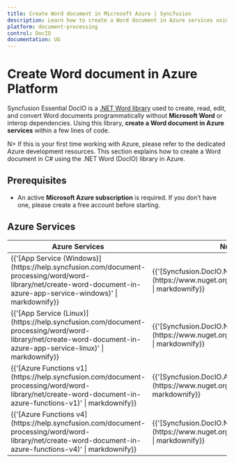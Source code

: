 ```yaml
---
title: Create Word document in Microsoft Azure | Syncfusion
description: Learn how to create a Word document in Azure services using Syncfusion .NET Word (DocIO) library in C#.
platform: document-processing
control: DocIO
documentation: UG
---
```


# Create Word document in Azure Platform 

Syncfusion Essential DocIO is a [.NET Word library](https://www.syncfusion.com/document-processing/word-framework/net/word-library) used to create, read, edit, and convert Word documents programmatically without **Microsoft Word** or interop dependencies. Using this library, **create a Word document in Azure services** within a few lines of code. 

N> If this is your first time working with Azure, please refer to the dedicated Azure development resources. This section explains how to create a Word document in C# using the .NET Word (DocIO) library in Azure. 

## Prerequisites 
* An active **Microsoft Azure subscription** is required. If you don’t have one, please create a free account before starting.

## Azure Services
<table>
<thead>
<tr>
<th>
Azure Services<br/></th><th>
NuGet package name<br/></th></tr></thead>
<tr>
<td>
{{'[App Service (Windows)](https://help.syncfusion.com/document-processing/word/word-library/net/create-word-document-in-azure-app-service-windows)' | markdownify}}<br/></td><td>
{{'[Syncfusion.DocIO.Net.Core](https://www.nuget.org/packages/Syncfusion.DocIO.Net.Core)' | markdownify}}</td></tr>
<tr>
<td>
{{'[App Service (Linux)](https://help.syncfusion.com/document-processing/word/word-library/net/create-word-document-in-azure-app-service-linux)' | markdownify}}<br/></td><td>
{{'[Syncfusion.DocIO.Net.Core](https://www.nuget.org/packages/Syncfusion.DocIO.Net.Core)' | markdownify}}<br/></td></tr>
<tr>
<td>
{{'[Azure Functions v1](https://help.syncfusion.com/document-processing/word/word-library/net/create-word-document-in-azure-functions-v1)' | markdownify}}<br/></td><td>
{{'[Syncfusion.DocIO.AspNet](https://www.nuget.org/packages/Syncfusion.DocIO.AspNet)' | markdownify}}<br/></td></tr>
<tr>
<td>
{{'[Azure Functions v4](https://help.syncfusion.com/document-processing/word/word-library/net/create-word-document-in-azure-functions-v4)' | markdownify}}<br/></td><td>
{{'[Syncfusion.DocIO.Net.Core](https://www.nuget.org/packages/Syncfusion.DocIO.Net.Core)' | markdownify}}<br/></td></tr>
</table>
